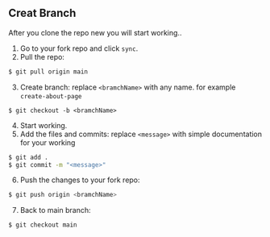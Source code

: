 ## Creat Branch
After you clone the repo new you will start working..
1. Go to your fork repo and click `sync`.
2. Pull the repo:
```bash
$ git pull origin main
```
3. Create branch: replace `<bramchName>` with any name. for example `create-about-page`
```
$ git checkout -b <bramchName>
```
4. Start working.
5. Add the files and commits: replace `<message>` with simple documentation for your working
```bash
$ git add .
$ git commit -m "<message>"
```
6. Push the changes to your fork repo:
```bash
$ git push origin <bramchName>
```
7. Back to main branch:
```bash
$ git checkout main
```